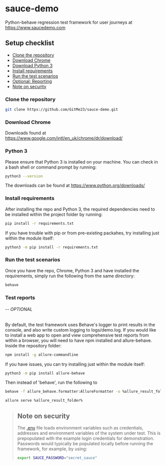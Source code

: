 # sauce-demo
Python-behave regression test framework for user journeys at https://www.saucedemo.com

## Setup checklist

* [Clone the repository](https://github.com/GitMe23/sauce-demo.git#clone-the-repository)
* [Download Chrome](https://github.com/GitMe23/sauce-demo.git#download-chrome)
* [Download Python 3](https://github.com/GitMe23/sauce-demo.git#download-python-3)
* [Install requirements](https://github.com/GitMe23/sauce-demo.git#install-requirements)
* [Run the test scenarios](https://github.com/GitMe23/sauce-demo.git#run-the-test-scenarios)
* [Optional: Reporting](https://github.com/GitMe23/sauce-demo.git#test-reports)
* [Note on security](https://github.com/GitMe23/sauce-demo.git#note-on-security)


### Clone the repository
```bash
git clone https://github.com/GitMe23/sauce-demo.git
```

### Download Chrome
Downloads found at https://www.google.com/intl/en_uk/chrome/dr/download/

### Python 3
Please ensure that Python 3 is installed on your machine. You can check in 
a bash shell or command prompt by running:
```bash
python3 --version
```
The downloads can be found at https://www.python.org/downloads/

### Install requirements
After installing the repo and Python 3, the required dependencies need to be installed within the project folder by running:
```bash
pip install -r requirements.txt
```
If you have trouble with pip or from pre-existing packahes, try installing just within the module itself:
```bash
python3 -m pip install -r requirements.txt
```

### Run the test scenarios
Once you have the repo, Chrome, Python 3 and have installed the requirements, simply run the following from the same directory:
```bash
behave
```

### Test reports
###### -- OPTIONAL
By default, the test framework uses Behave's logger to print results in the console, and also write custom logging to logs/demo.log. If you would like to install a web app to open and view comprehensive test reports from within a browser, you will need to have npm installed and allure-behave.
Inside the repository folder:
```bash
npm install -g allure-commandline
```


If you have issues, you can try installing just within the module itself:
```bash
python3 -m pip install allure-behave
```

Then instead of 'behave', run the following to 
```bash
behave -f allure_behave.formatter:AllureFormatter -o %allure_result_folder% ./features
```
```bash
allure serve %allure_result_folder%
```





> ## Note on security
>The [.env](.env) file loads environment variables such as credentials, addresses and environment variables of the system under test.
>This is prepopulated with the example login credentials for demonstration. 
>Passwords would typically be populated locally before running the framework, for example, by using:
>```bash
>export SAUCE_PASSWORD="secret_sauce"
>```


